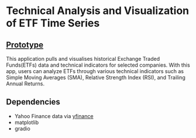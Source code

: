 # Technical Analysis and Visualization of ETF Time Series

## [Prototype](https://huggingface.co/spaces/LeonceNsh/active-equities)


This application pulls and visualises historical Exchange Traded Funds(ETFs) data and technical indicators for selected companies. With this app, users can analyze ETFs through various technical indicators such as Simple Moving Averages (SMA), Relative Strength Index (RSI), and Trailing Annual Returns.

## Dependencies 
* Yahoo Finance data via [yfinance](https://pypi.org/project/yfinance)
* matplotlib
* gradio
